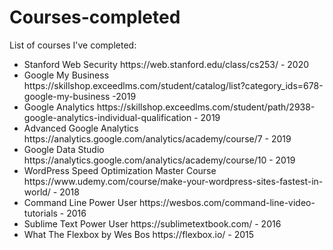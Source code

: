 # Courses-completed

List of courses I've completed:

<ul>
	<li>Stanford Web Security https://web.stanford.edu/class/cs253/ - 2020</li>
	<li>Google My Business https://skillshop.exceedlms.com/student/catalog/list?category_ids=678-google-my-business -2019</li>
	<li>Google Analytics https://skillshop.exceedlms.com/student/path/2938-google-analytics-individual-qualification - 2019</li>
	<li>Advanced Google Analytics https://analytics.google.com/analytics/academy/course/7 - 2019</li>
	<li>Google Data Studio https://analytics.google.com/analytics/academy/course/10 - 2019</li>
	<li>WordPress Speed Optimization Master Course https://www.udemy.com/course/make-your-wordpress-sites-fastest-in-world/ - 2018</li>
	<li>Command Line Power User https://wesbos.com/command-line-video-tutorials - 2016</li>
	<li>Sublime Text Power User https://sublimetextbook.com/ - 2016</li>
	<li>What The Flexbox by Wes Bos https://flexbox.io/ - 2015</li>
	</ul>